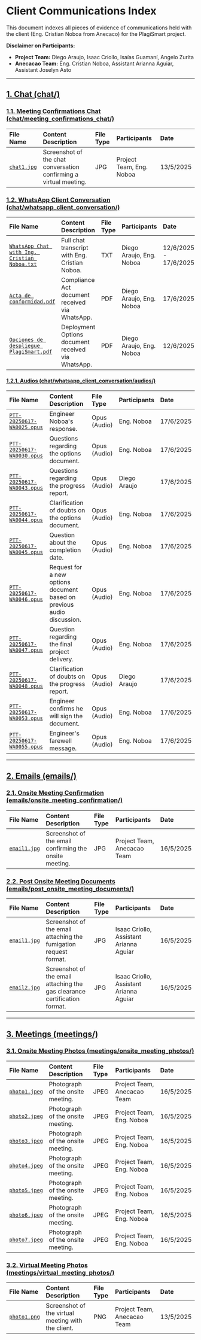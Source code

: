 # Client Communications Index

This document indexes all pieces of evidence of communications held with the client (Eng. Cristian Noboa from Anecaco) for the PlagiSmart project.

**Disclaimer on Participants:**
* **Project Team:** Diego Araujo, Isaac Criollo, Isaías Guamaní, Angelo Zurita
* **Anecacao Team:** Eng. Cristian Noboa, Assistant Arianna Aguiar, Assistant Joselyn Asto

---

## [1. Chat (chat/)](chat/)

### [1.1. Meeting Confirmations Chat (chat/meeting_confirmations_chat/)](chat/meeting_confirmations_chat/)

| File Name                                                | Content Description                                                      | File Type | Participants                 | Date      |
| :------------------------------------------------------- | :----------------------------------------------------------------------- | :-------- | :--------------------------- | :---------- |
| [`chat1.jpg`](chat/meeting_confirmations_chat/chat1.jpg) | Screenshot of the chat conversation confirming a virtual meeting.        | JPG       | Project Team, Eng. Noboa     | 13/5/2025 |

### [1.2. WhatsApp Client Conversation (chat/whatsapp_client_conversation/)](chat/whatsapp_client_conversation/)

| File Name                                                                                                | Content Description                                                      | File Type     | Participants               | Date                  |
| :------------------------------------------------------------------------------------------------------- | :----------------------------------------------------------------------- | :------------ | :------------------------- | :-------------------- |
| [`WhatsApp Chat with Ing. Cristian Noboa.txt`](chat/whatsapp_client_conversation/WhatsApp%20Chat%20with%20Ing.%20Cristian%20Noboa.txt) | Full chat transcript with Eng. Cristian Noboa.                         | TXT           | Diego Araujo, Eng. Noboa   | 12/6/2025 - 17/6/2025 |
| [`Acta de conformidad.pdf`](chat/whatsapp_client_conversation/Acta%20de%20conformidad.pdf)             | Compliance Act document received via WhatsApp.                         | PDF           | Diego Araujo, Eng. Noboa   | 17/6/2025             |
| [`Opciones de despliegue PlagiSmart.pdf`](chat/whatsapp_client_conversation/Opciones%20de%20despliegue%20PlagiSmart.pdf) | Deployment Options document received via WhatsApp.                     | PDF           | Diego Araujo, Eng. Noboa   | 12/6/2025             |

#### [1.2.1. Audios (chat/whatsapp_client_conversation/audios/)](chat/whatsapp_client_conversation/audios/)

| File Name                                                                 | Content Description                                                      | File Type    | Participants               | Date      |
| :------------------------------------------------------------------------ | :----------------------------------------------------------------------- | :----------- | :------------------------- | :-------- |
| [`PTT-20250617-WA0025.opus`](chat/whatsapp_client_conversation/audios/PTT-20250617-WA0025.opus) | Engineer Noboa's response.                                               | Opus (Audio) | Eng. Noboa                 | 17/6/2025 |
| [`PTT-20250617-WA0030.opus`](chat/whatsapp_client_conversation/audios/PTT-20250617-WA0030.opus) | Questions regarding the options document.                                | Opus (Audio) | Eng. Noboa                 | 17/6/2025 |
| [`PTT-20250617-WA0043.opus`](chat/whatsapp_client_conversation/audios/PTT-20250617-WA0043.opus) | Questions regarding the progress report.                                 | Opus (Audio) | Diego Araujo               | 17/6/2025 |
| [`PTT-20250617-WA0044.opus`](chat/whatsapp_client_conversation/audios/PTT-20250617-WA0044.opus) | Clarification of doubts on the options document.                         | Opus (Audio) | Eng. Noboa                 | 17/6/2025 |
| [`PTT-20250617-WA0045.opus`](chat/whatsapp_client_conversation/audios/PTT-20250617-WA0045.opus) | Question about the completion date.                                      | Opus (Audio) | Eng. Noboa                 | 17/6/2025 |
| [`PTT-20250617-WA0046.opus`](chat/whatsapp_client_conversation/audios/PTT-20250617-WA0046.opus) | Request for a new options document based on previous audio discussion.   | Opus (Audio) | Eng. Noboa                 | 17/6/2025 |
| [`PTT-20250617-WA0047.opus`](chat/whatsapp_client_conversation/audios/PTT-20250617-WA0047.opus) | Question regarding the final project delivery.                           | Opus (Audio) | Eng. Noboa                 | 17/6/2025 |
| [`PTT-20250617-WA0048.opus`](chat/whatsapp_client_conversation/audios/PTT-20250617-WA0048.opus) | Clarification of doubts on the progress report.                          | Opus (Audio) | Diego Araujo               | 17/6/2025 |
| [`PTT-20250617-WA0053.opus`](chat/whatsapp_client_conversation/audios/PTT-20250617-WA0053.opus) | Engineer confirms he will sign the document.                             | Opus (Audio) | Eng. Noboa                 | 17/6/2025 |
| [`PTT-20250617-WA0055.opus`](chat/whatsapp_client_conversation/audios/PTT-20250617-WA0055.opus) | Engineer's farewell message.                                             | Opus (Audio) | Eng. Noboa                 | 17/6/2025 |

---

## [2. Emails (emails/)](emails/)

### [2.1. Onsite Meeting Confirmation (emails/onsite_meeting_confirmation/)](emails/onsite_meeting_confirmation/)

| File Name                                                 | Content Description                                                      | File Type | Participants               | Date      |
| :-------------------------------------------------------- | :----------------------------------------------------------------------- | :-------- | :------------------------- | :---------- |
| [`email1.jpg`](emails/onsite_meeting_confirmation/email1.jpg) | Screenshot of the email confirming the onsite meeting.                   | JPG       | Project Team, Anecacao Team| 16/5/2025 |

### [2.2. Post Onsite Meeting Documents (emails/post_onsite_meeting_documents/)](emails/post_onsite_meeting_documents/)

| File Name                                                     | Content Description                                                      | File Type | Participants                          | Date      |
| :------------------------------------------------------------ | :----------------------------------------------------------------------- | :-------- | :------------------------------------ | :---------- |
| [`email1.jpg`](emails/post_onsite_meeting_documents/email1.jpg) | Screenshot of the email attaching the fumigation request format.         | JPG       | Isaac Criollo, Assistant Arianna Aguiar | 16/5/2025 |
| [`email2.jpg`](emails/post_onsite_meeting_documents/email2.jpg) | Screenshot of the email attaching the gas clearance certification format. | JPG       | Isaac Criollo, Assistant Arianna Aguiar | 16/5/2025 |

---

## [3. Meetings (meetings/)](meetings/)

### [3.1. Onsite Meeting Photos (meetings/onsite_meeting_photos/)](meetings/onsite_meeting_photos/)

| File Name                                                 | Content Description                                                      | File Type | Participants                       | Date      |
| :-------------------------------------------------------- | :----------------------------------------------------------------------- | :-------- | :--------------------------------- | :---------- |
| [`photo1.jpeg`](meetings/onsite_meeting_photos/photo1.jpeg) | Photograph of the onsite meeting.                                        | JPEG      | Project Team, Anecacao Team        | 16/5/2025 |
| [`photo2.jpeg`](meetings/onsite_meeting_photos/photo2.jpeg) | Photograph of the onsite meeting.                                        | JPEG      | Project Team, Eng. Noboa           | 16/5/2025 |
| [`photo3.jpeg`](meetings/onsite_meeting_photos/photo3.jpeg) | Photograph of the onsite meeting.                                        | JPEG      | Project Team, Eng. Noboa           | 16/5/2025 |
| [`photo4.jpeg`](meetings/onsite_meeting_photos/photo4.jpeg) | Photograph of the onsite meeting.                                        | JPEG      | Project Team, Eng. Noboa           | 16/5/2025 |
| [`photo5.jpeg`](meetings/onsite_meeting_photos/photo5.jpeg) | Photograph of the onsite meeting.                                        | JPEG      | Project Team, Eng. Noboa           | 16/5/2025 |
| [`photo6.jpeg`](meetings/onsite_meeting_photos/photo6.jpeg) | Photograph of the onsite meeting.                                        | JPEG      | Project Team, Eng. Noboa           | 16/5/2025 |
| [`photo7.jpeg`](meetings/onsite_meeting_photos/photo7.jpeg) | Photograph of the onsite meeting.                                        | JPEG      | Project Team, Eng. Noboa           | 16/5/2025 |

### [3.2. Virtual Meeting Photos (meetings/virtual_meeting_photos/)](meetings/virtual_meeting_photos/)

| File Name                                                   | Content Description                                          | File Type | Participants                       | Date      |
| :---------------------------------------------------------- | :----------------------------------------------------------- | :-------- | :--------------------------------- | :---------- |
| [`photo1.png`](meetings/virtual_meeting_photos/photo1.png) | Screenshot of the virtual meeting with the client.           | PNG       | Project Team, Anecacao Team        | 13/5/2025 |
